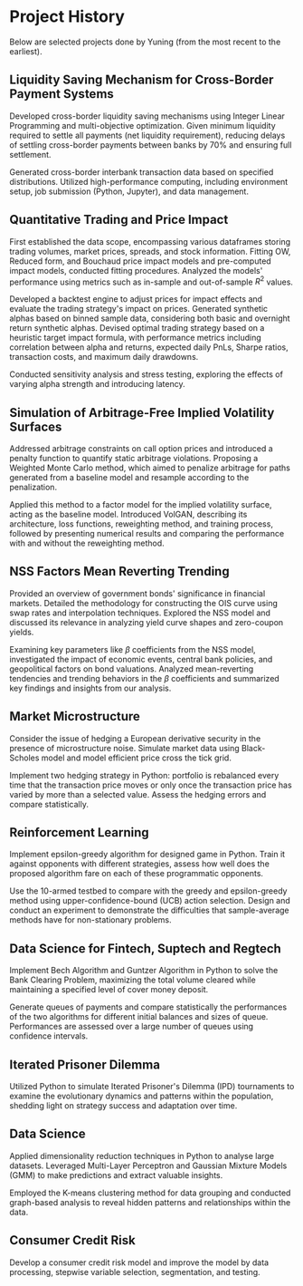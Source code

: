 # Project History
Below are selected projects done by Yuning (from the most recent to the earliest).

## Liquidity Saving Mechanism for Cross-Border Payment Systems
Developed cross-border liquidity saving mechanisms using Integer Linear Programming and multi-objective optimization. Given minimum liquidity required to settle all payments (net liquidity requirement), reducing delays of settling cross-border payments between banks by 70% and ensuring full settlement.

Generated cross-border interbank transaction data based on specified distributions. Utilized high-performance computing, including environment setup, job submission (Python, Jupyter), and data management.

## Quantitative Trading and Price Impact
First established the data scope, encompassing various dataframes storing trading volumes, market prices, spreads, and stock information. Fitting OW, Reduced form, and Bouchaud price impact models and pre-computed impact models, conducted fitting procedures. Analyzed the models' performance using metrics such as in-sample and out-of-sample $R^2$ values. 

Developed a backtest engine to adjust prices for impact effects and evaluate the trading strategy's impact on prices. Generated synthetic alphas based on binned sample data, considering both basic and overnight return synthetic alphas. Devised optimal trading strategy based on a heuristic target impact formula, with performance metrics including correlation between alpha and returns, expected daily PnLs, Sharpe ratios, transaction costs, and maximum daily drawdowns. 

Conducted sensitivity analysis and stress testing, exploring the effects of varying alpha strength and introducing latency. 

## Simulation of Arbitrage-Free Implied Volatility Surfaces
Addressed arbitrage constraints on call option prices and introduced a penalty function to quantify static arbitrage violations. Proposing a Weighted Monte Carlo method, which aimed to penalize arbitrage for paths generated from a baseline model and resample according to the penalization. 

Applied this method to a factor model for the implied volatility surface, acting as the baseline model. Introduced VolGAN, describing its architecture, loss functions, reweighting method, and training process, followed by presenting numerical results and comparing the performance with and without the reweighting method.

## NSS Factors Mean Reverting Trending
Provided an overview of government bonds' significance in financial markets. Detailed the methodology for constructing the OIS curve using swap rates and interpolation techniques. Explored the NSS model and discussed its relevance in analyzing yield curve shapes and zero-coupon yields. 

Examining key parameters like $\beta$ coefficients from the NSS model, investigated the impact of economic events, central bank policies, and geopolitical factors on bond valuations. Analyzed mean-reverting tendencies and trending behaviors in the $\beta$ coefficients and summarized key findings and insights from our analysis.

## Market Microstructure
Consider the issue of hedging a European derivative security in the presence of microstructure noise. Simulate market data using Black-Scholes model and model efficient price cross the tick grid.

Implement two hedging strategy in Python: portfolio is rebalanced every time that the transaction price moves or only once the transaction price has varied by more than a selected value. Assess the hedging errors and compare statistically.

## Reinforcement Learning
Implement epsilon-greedy algorithm for designed game in Python. Train it against opponents with different strategies, assess how well does the proposed algorithm fare on each of these programmatic opponents.

Use the 10-armed testbed to compare with the greedy and epsilon-greedy method using upper-confidence-bound (UCB) action selection. Design and conduct an experiment to demonstrate the difficulties that sample-average methods have for non-stationary problems.

## Data Science for Fintech, Suptech and Regtech
Implement Bech Algorithm and Guntzer Algorithm in Python to solve the Bank Clearing Problem, maximizing the total volume cleared while maintaining a specified level of cover money deposit.

Generate queues of payments and compare statistically the performances of the two algorithms for different initial balances and sizes of queue. Performances are assessed over a large number of queues using confidence intervals.

## Iterated Prisoner Dilemma
Utilized Python to simulate Iterated Prisoner's Dilemma (IPD) tournaments to examine the evolutionary dynamics and patterns within the population, shedding light on strategy success and adaptation over time.

## Data Science
Applied dimensionality reduction techniques in Python to analyse large datasets. Leveraged Multi-Layer Perceptron and Gaussian Mixture Models (GMM) to make predictions and extract valuable insights.

Employed the K-means clustering method for data grouping and conducted graph-based analysis to reveal hidden patterns and relationships within the data.

## Consumer Credit Risk
Develop a consumer credit risk model and improve the model by data processing, stepwise variable selection, segmentation, and testing.









